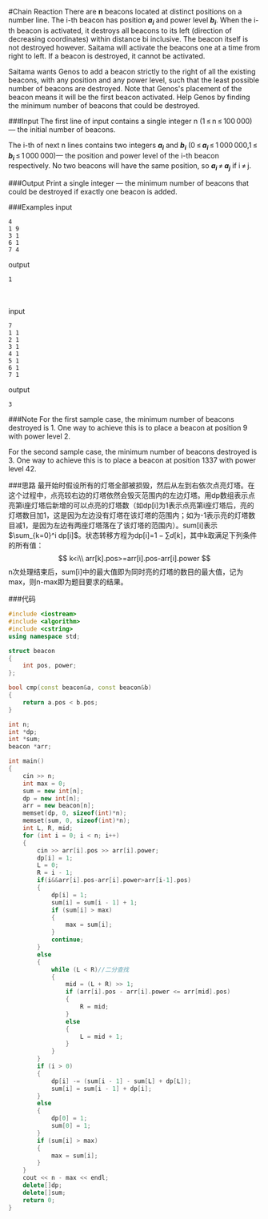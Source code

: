 #Chain Reaction
There are **n** beacons located at distinct positions on a number line. The i-th beacon has position **${a_i}$** and power level **${b_i}$**. When the i-th beacon is activated, it destroys all beacons to its left (direction of decreasing coordinates) within distance bi inclusive. The beacon itself is not destroyed however. Saitama will activate the beacons one at a time from right to left. If a beacon is destroyed, it cannot be activated.

Saitama wants Genos to add a beacon strictly to the right of all the existing beacons, with any position and any power level, such that the least possible number of beacons are destroyed. Note that Genos's placement of the beacon means it will be the first beacon activated. Help Genos by finding the minimum number of beacons that could be destroyed.

###Input
The first line of input contains a single integer n (1 ≤ n ≤ 100 000) — the initial number of beacons.

The i-th of next n lines contains two integers **${a_i}$** and **${b_i}$** (0 ≤ **${a_i}$** ≤ 1 000 000,1 ≤ **${b_i}$** ≤ 1 000 000)— the position and power level of the i-th beacon respectively. No two beacons will have the same position, so **${a_i}$** ≠ **${a_j}$** if i ≠ j.

###Output
Print a single integer — the minimum number of beacons that could be destroyed if exactly one beacon is added.

###Examples
input
```
4
1 9
3 1
6 1
7 4
```

output
```
1
```
<br></br>
input
```
7
1 1
2 1
3 1
4 1
5 1
6 1
7 1
```
output
```
3
```

###Note
For the first sample case, the minimum number of beacons destroyed is 1. One way to achieve this is to place a beacon at position 9 with power level 2.

For the second sample case, the minimum number of beacons destroyed is 3. One way to achieve this is to place a beacon at position 1337 with power level 42.


###思路
最开始时假设所有的灯塔全部被损毁，然后从左到右依次点亮灯塔。在这个过程中，点亮较右边的灯塔依然会毁灭范围内的左边灯塔。用dp数组表示点亮第i座灯塔后新增的可以点亮的灯塔数（如dp[i]为1表示点亮第i座灯塔后，亮的灯塔数目加1，这是因为左边没有灯塔在该灯塔的范围内；如为-1表示亮的灯塔数目减1，是因为左边有两座灯塔落在了该灯塔的范围内）。sum[i]表示$\sum_{k=0}^i dp[i]$。状态转移方程为dp[i]=$1-\sum d[k]$，其中k取满足下列条件的所有值：
$$
k<i\\
arr[k].pos>=arr[i].pos-arr[i].power
$$
n次处理结束后，sum[i]中的最大值即为同时亮的灯塔的数目的最大值，记为max，则n-max即为题目要求的结果。


###代码
```C++
#include <iostream>
#include <algorithm>
#include <cstring>
using namespace std;

struct beacon
{
	int pos, power;
};

bool cmp(const beacon&a, const beacon&b)
{
	return a.pos < b.pos;
}

int n;
int *dp;
int *sum;
beacon *arr;

int main()
{
	cin >> n;
	int max = 0;
	sum = new int[n];
	dp = new int[n];
	arr = new beacon[n];
	memset(dp, 0, sizeof(int)*n);
	memset(sum, 0, sizeof(int)*n);
	int L, R, mid;
	for (int i = 0; i < n; i++)
	{
		cin >> arr[i].pos >> arr[i].power;
		dp[i] = 1;
		L = 0;
		R = i - 1;
		if(i&&arr[i].pos-arr[i].power>arr[i-1].pos)
		{
			dp[i] = 1;
			sum[i] = sum[i - 1] + 1;
			if (sum[i] > max)
			{
				max = sum[i];
			}
			continue;
		}
		else
		{
			while (L < R)//二分查找
			{
				mid = (L + R) >> 1;
				if (arr[i].pos - arr[i].power <= arr[mid].pos)
				{
					R = mid;
				}
				else
				{
					L = mid + 1;
				}
			}
		}
		if (i > 0)
		{
			dp[i] -= (sum[i - 1] - sum[L] + dp[L]);
			sum[i] = sum[i - 1] + dp[i];
		}
		else
		{
			dp[0] = 1;
			sum[0] = 1;
		}
		if (sum[i] > max)
		{
			max = sum[i];
		}
	}
	cout << n - max << endl;
	delete[]dp;
	delete[]sum;
	return 0;
}
```
